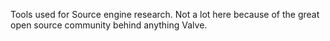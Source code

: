 Tools used for Source engine research. Not a lot here because of the great open source community behind anything Valve.
